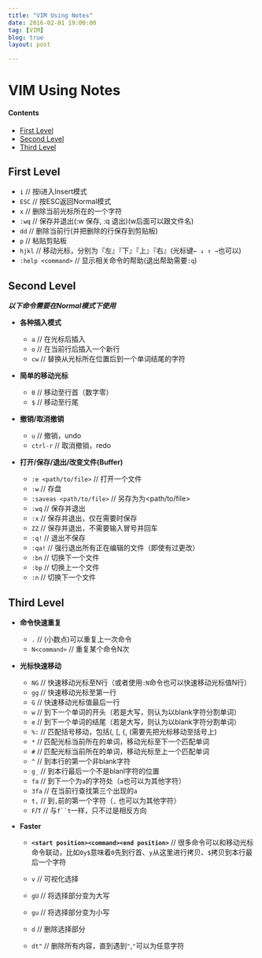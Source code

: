```yaml
---
title: "VIM Using Notes"
date: 2016-02-01 19:00:00
tag: [VIM]
blog: true
layout: post

---
```


# VIM Using Notes

#### Contents
- [First Level](#First-Level)
- [Second Level](#Second-Level)
- [Third Level](#Third-Level)


## First Level

- ` i `	// 按i进入Insert模式
- ` ESC `	// 按ESC返回Normal模式
- ` x `	// 删除当前光标所在的一个字符
- ` :wq `	// 保存并退出(:w 保存, :q 退出)(w后面可以跟文件名)
- ` dd `	// 删除当前行(并把删除的行保存到剪贴板)
- ` p `	// 粘贴剪贴板
- ` hjkl `	// 移动光标，分别为『左』『下』『上』『右』(光标键` ← ↓ ↑ → `也可以)
- ` :help <command> `	// 显示相关命令的帮助(退出帮助需要` :q `)

## Second Level

***以下命令需要在Normal模式下使用***

- **各种插入模式**
	- ` a `	// 在光标后插入
	- ` o `	// 在当前行后插入一个新行
	- ` cw `	// 替换从光标所在位置后到一个单词结尾的字符
	
- **简单的移动光标**
	- ` 0 `	// 移动至行首（数字零）
	- ` $ `	// 移动至行尾
	
- **撤销/取消撤销**
	- ` u `	// 撤销，undo
	- ` ctrl-r `	// 取消撤销，redo

- **打开/保存/退出/改变文件(Buffer)**
	- ` :e <path/to/file> `	// 打开一个文件
	- ` :w `	// 存盘
	- ` :saveas <path/to/file> `	// 另存为为<path/to/file>
	- ` :wq `	// 保存并退出
	- ` :x `	// 保存并退出，仅在需要时保存
	- ` ZZ `	// 保存并退出，不需要输入冒号并回车
	- ` :q! `	// 退出不保存
	- ` :qa! `	// 强行退出所有正在编辑的文件（即使有过更改）
	- ` :bn `	// 切换下一个文件
	- ` :bp `	// 切换上一个文件
	- ` :n `	// 切换下一个文件
	
## Third Level

- **命令快速重复**
	- ` . `	// (小数点)可以重复上一次命令
	- ` N<command> `	// 重复某个命令N次
	
- **光标快速移动**
	- ` NG `	// 快速移动光标至N行（或者使用` :N `命令也可以快速移动光标值N行）
	- ` gg `	// 快速移动光标至第一行
	- ` G `	// 快速移动光标值最后一行
	- ` w `	// 到下一个单词的开头（若是大写，则认为以blank字符分割单词）
	- ` e `	// 到下一个单词的结尾（若是大写，则认为以blank字符分割单词）
	- ` %: `	// 匹配括号移动，包括(, [, {, (需要先把光标移动至括号上)
	- ` * `	// 匹配光标当前所在的单词，移动光标至下一个匹配单词
	- ` # `	// 匹配光标当前所在的单词，移动光标至上一个匹配单词
	- ` ^ `	// 到本行的第一个非blank字符
	- ` g_ `	// 到本行最后一个不是blanl字符的位置
	- ` fa `	// 到下一个为`a`的字符处（`a`也可以为其他字符）
	- ` 3fa `	// 在当前行查找第三个出现的`a`
	- ` t, `	// 到`,`前的第一个字符（`,`
也可以为其他字符）
	- `F`/`T`	// 与`f``t`一样，只不过是相反方向
	
- **Faster**
	- **` <start position><command><end position> `**	// 很多命令可以和移动光标命令联动，比如` 0y$ `意味着` 0 `先到行首、` y `从这里进行拷贝、` $ `拷贝到本行最后一个字符
	
	- ` v `	// 可视化选择
	- ` gU `	// 将选择部分变为大写
	- ` gu `	// 将选择部分变为小写
	- ` d `	// 删除选择部分
 	- ` dt" `	// 删除所有内容，直到遇到`"`,`"`可以为任意字符

 	
	



